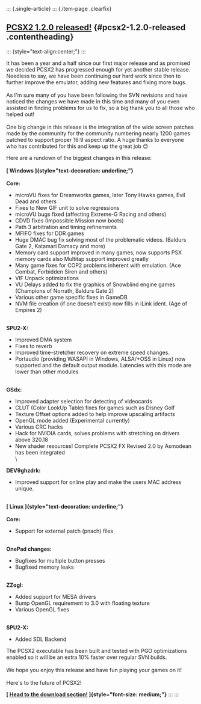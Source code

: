 ::: {.single-article}
::: {.item-page .clearfix}
## [PCSX2 1.2.0 released!](/253-pcsx2-1-2-0-released.html) {#pcsx2-1.2.0-released .contentheading}

::: {style="text-align:center;"}
:::

It has been a year and a half since our first major release and as
promised we decided PCSX2 has progressed enough for yet another stable
release. Needless to say, we have been continuing our hard work since
then to further improve the emulator, adding new features and fixing
more bugs.\
\
As I\'m sure many of you have been following the SVN revisions and have
noticed the changes we have made in this time and many of you even
assisted in finding problems for us to fix, so a big thank you to all
those who helped out!\
\
One big change in this release is the integration of the wide screen
patches made by the community for the community numbering nearly 1200
games patched to support proper 16:9 aspect ratio. A huge thanks to
everyone who has contributed for this and keep up the great job
😊

Here are a rundown of the biggest changes in this release:\
\
**[ Windows ]{style="text-decoration: underline;"}**\
\
**Core:**

-   microVU fixes for Dreamworks games, later Tony Hawks games, Evil
    Dead and others
-   Fixes to New GIF unit to solve regressions
-   microVU bugs fixed (affecting Extreme-G Racing and others)
-   CDVD fixes (Impossible Mission now boots)
-   Path 3 arbitration and timing refinements
-   MFIFO fixes for DDR games
-   Huge DMAC bug fix solving most of the problematic videos. (Baldurs
    Gate 2, Katamari Damacy and more)
-   Memory card support improved in many games, now supports PSX memory
    cards also Multitap support improved greatly
-   Many game fixes for COP2 problems inherent with emulation. (Ace
    Combat, Forbidden Siren and others)
-   VIF Unpack optimizations
-   VU Delays added to fix the graphics of Snowblind engine games
    (Champions of Norrath, Baldurs Gate 2)
-   Various other game specific fixes in GameDB
-   NVM file creation (if one doesn\'t exist) now fills in iLink ident.
    (Age of Empires 2)

\
**SPU2-X:**

-   Improved DMA system
-   Fixes to reverb
-   Improved time-stretcher recovery on extreme speed changes.
-   Portaudio (providing WASAPI in Windows, ALSA/+OSS in Linux) now
    supported and the default output module. Latencies with this mode
    are lower than other modules

\
**GSdx:**

-   Improved adapter selection for detecting of videocards
-   CLUT (Color LookUp Table) fixes for games such as Disney Golf
-   Texture Offset options added to help improve upscaling artifacts
-   OpenGL mode added (Experimental currently)
-   Various CRC hacks
-   Hack for NVIDIA cards, solves problems with stretching on drivers
    above 320.18
-   New shader resources! Complete PCSX2 FX Revised 2.0 by Asmodean has
    been integrated\
    \

****DEV9ghzdrk:****

-   Improved support for online play and make the users MAC address
    unique.

\
**[ Linux ]{style="text-decoration: underline;"}\
\
Core:**

-   Support for external patch (pnach) files

\
**OnePad changes:**

-   Bugfixes for multiple button presses
-   Bugfixed memory leaks

\
**ZZogl:**

-   Added support for MESA drivers
-   Bump OpenGL requirement to 3.0 with floating texture
-   Various OpenGL fixes

\
**SPU2-X:**

-   Added SDL Backend

The PCSX2 executable has been built and tested with PGO optimizations
enabled so it will be an extra 10% faster over regular SVN builds.\
\
We hope you enjoy this release and have fun playing your games on it!\
\
Here\'s to the future of PCSX2!

**[ [Head to the download
section!](/download.html "Head to the download section!")
]{style="font-size: medium;"}**
:::
:::
